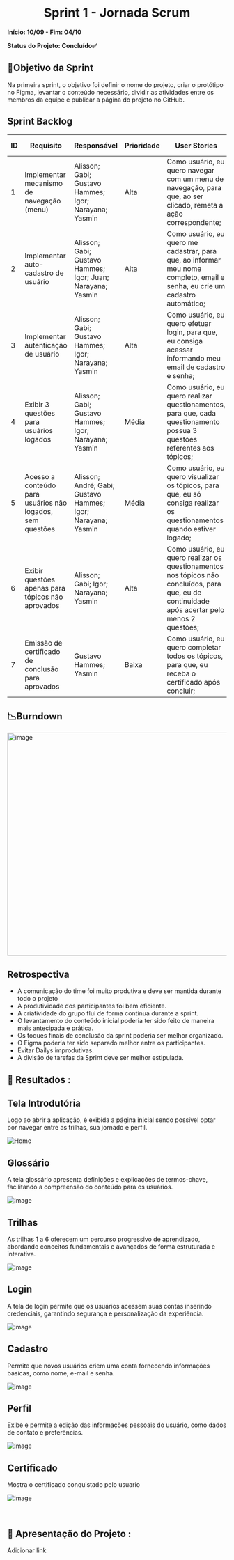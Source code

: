 <h1 align="center"> Sprint 1 - Jornada Scrum </h1>

**Início: 10/09 - Fim: 04/10**

**Status do Projeto: Concluído✅**

<span id="objetivo">
  
## 📌Objetivo da Sprint
Na primeira sprint, o objetivo foi definir o nome do projeto, criar o protótipo no Figma, levantar o conteúdo necessário, dividir as atividades entre os membros da equipe e publicar a página do projeto no GitHub.
<br>

## Sprint Backlog

| ID | Requisito          | Responsável | Prioridade | User Stories                                                 | Pontuação | Definition of Done                                           |
|----|--------------------|-------------|------------|-------------------------------------------------------------|-----------|-------------------------------------------------------------|
| 1  | Implementar mecanismo de navegação (menu)    | Alisson; Gabi; Gustavo Hammes; Igor; Narayana; Yasmin      | Alta       | Como usuário, eu quero navegar com um menu de navegação, para que, ao ser clicado, remeta a ação correspondente; | 2         | Criar um mecanismo de navegação entre os tópicos de conteúdo |
| 2  | Implementar auto-cadastro de usuário    | Alisson; Gabi; Gustavo Hammes; Igor; Juan; Narayana; Yasmin       | Alta       | Como usuário, eu quero me cadastrar, para que, ao informar meu nome completo, email e senha, eu crie um cadastro automático; | 2         | Criar um Sistema para cadastro de novos usuários |
| 3  | Implementar autenticação de usuário    | Alisson; Gabi; Gustavo Hammes; Igor; Narayana; Yasmin        | Alta       | Como usuário, eu quero efetuar login, para que, eu consiga acessar informando meu email de cadastro e senha; | 2         | Realizar o login com base no cadastro |
| 4  | Exibir 3 questões para usuários logados    | Alisson; Gabi; Gustavo Hammes; Igor; Narayana; Yasmin        | Média       | Como usuário, eu quero realizar questionamentos, para que, cada questionamento possua 3 questões referentes aos tópicos; | 5         | Realizar o levantamento do conteúdo, assim como a criação das questões que serão exibidas. |
| 5  | Acesso a conteúdo para usuários não logados, sem questões    | Alisson; André; Gabi; Gustavo Hammes; Igor; Narayana; Yasmin        | Média       | Como usuário, eu quero visualizar os tópicos, para que, eu só consiga realizar os questionamentos quando estiver logado; | 5         | Acessar os tópicos mas bloqueado o acesso das questões para os não logados |
| 6  | Exibir questões apenas para tópicos não aprovados    | Alisson; Gabi; Igor; Narayana; Yasmin        | Alta       | Como usuário, eu quero realizar os questionamentos nos tópicos não concluídos, para que, eu de continuidade após acertar pelo menos 2 questões; | 5         | Exibição de questão somente para aquelas que não foi concluido ou não tive êxito |
| 7  | Emissão de certificado de conclusão para aprovados    | Gustavo Hammes; Yasmin        | Baixa       | Como usuário, eu quero completar todos os tópicos, para que, eu receba o certificado após concluir; | 2         | Certificado após a conclusão do curso completo |




## 📉Burndown

<img width="513" alt="image" src="https://github.com/user-attachments/assets/713183ea-bccf-4bd9-b978-5ce693417c2a">


</br>

## Retrospectiva

* A comunicação do time foi muito produtiva e deve ser mantida durante todo o projeto
* A produtividade dos participantes foi bem eficiente.
* A criatividade do grupo flui de forma contínua durante a sprint.
* O levantamento do conteúdo inicial poderia ter sido feito de maneira mais antecipada e prática.
* Os toques finais de conclusão da sprint poderia ser melhor organizado.
* O Figma poderia ter sido separado melhor entre os participantes.
* Evitar Dailys improdutivas.
* A divisão de tarefas da Sprint deve ser melhor estipulada.
  

## 🔗 Resultados :

## Tela Introdutória
Logo ao abrir a aplicação, é exibida a página inicial sendo possível optar por navegar entre as trilhas, sua jornado e perfil.

![Home](https://github.com/user-attachments/assets/ac1ec588-d68f-42fd-bd8e-3a228bee573e)

## Glossário
A tela glossário apresenta definições e explicações de termos-chave, facilitando a compreensão do conteúdo para os usuários.

![image](https://github.com/user-attachments/assets/733e3926-504f-4110-b273-746539e2e855)

## Trilhas
As trilhas 1 a 6 oferecem um percurso progressivo de aprendizado, abordando conceitos fundamentais e avançados de forma estruturada e interativa.

![image](https://github.com/user-attachments/assets/bc781f2f-413c-4c6f-8f01-4ef8bdb31bb5)

## Login
A tela de login permite que os usuários acessem suas contas inserindo credenciais, garantindo segurança e personalização da experiência.

![image](https://github.com/user-attachments/assets/18feaf2a-487a-476c-8bb4-ef29f3ddfc79)

## Cadastro
Permite que novos usuários criem uma conta fornecendo informações básicas, como nome, e-mail e senha.

![image](https://github.com/user-attachments/assets/82d8509c-b569-43b2-88b0-54184e74891f)

## Perfil
Exibe e permite a edição das informações pessoais do usuário, como dados de contato e preferências.

![image](https://github.com/user-attachments/assets/58e3b8a0-36dd-4a5e-b8e4-d1e406b99fb2)

## Certificado
Mostra o certificado conquistado pelo usuario

![image](https://github.com/user-attachments/assets/538203c3-a771-4763-81b3-c190c5f1283c)


<br>

## 🎥 Apresentação do Projeto :

Adicionar link

<br>
